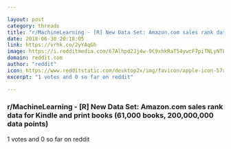 ```yaml
---

layout: post
category: threads
title: "r/MachineLearning - [R] New Data Set: Amazon.com sales rank data for Kindle and print books (61,000 books, 200,000,000 data points)"
date: 2018-06-30 20:18:05
link: https://vrhk.co/2yYAqGh
image: https://i.redditmedia.com/67Alhpd2Jj4w-9C9xhkRaT54ywcF7piTNLyNTFdaLu4.jpg?s=9744a00f7b54442b6671d7dcbeb8b074
domain: reddit.com
author: "reddit"
icon: https://www.redditstatic.com/desktop2x/img/favicon/apple-icon-57x57.png
excerpt: "1 votes and 0 so far on reddit"

---
```


### r/MachineLearning - [R] New Data Set: Amazon.com sales rank data for Kindle and print books (61,000 books, 200,000,000 data points)

1 votes and 0 so far on reddit